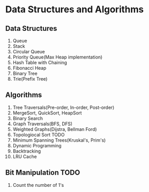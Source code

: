 # Data Structures and Algorithms

## Data Structures 
1. Queue
2. Stack
3. Circular Queue
4. Priority Queue(Max Heap implementation)
5. Hash Table with Chaining 
6. Fibonacci Heap
7. Binary Tree 
8. Trie(Prefix Tree)

## Algorithms 
1. Tree Traversals(Pre-order, In-order, Post-order)
2. MergeSort, QuickSort, HeapSort
3. Binary Search
4. Graph Traversals(BFS, DFS)
5. Weighted Graphs(Dijstra, Bellman Ford) 
6. Topologiocal Sort TODO
7. Minimum Spanning Trees(Kruskal's, Prim's) 
7. Dynamic Programming
8. Backtracking 
9. LRU Cache 

## Bit Manipulation TODO
1. Count the number of 1's



